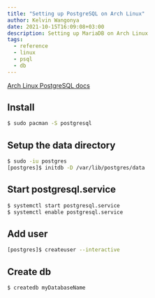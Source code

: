 ```yaml
---
title: "Setting up PostgreSQL on Arch Linux"
author: Kelvin Wangonya
date: 2021-10-15T16:09:08+03:00
description: Setting up MariaDB on Arch Linux
tags:
  - reference
  - linux
  - psql
  - db
---
```


[Arch Linux PostgreSQL docs](https://wiki.archlinux.org/title/PostgreSQL)

## Install
```sh
$ sudo pacman -S postgresql
```

## Setup the data directory
```sh
$ sudo -iu postgres
[postgres]$ initdb -D /var/lib/postgres/data
```

## Start postgresql.service
```sh
$ systemctl start postgresql.service 
$ systemctl enable postgresql.service 
```

## Add user
```sh
[postgres]$ createuser --interactive
```

## Create db
```sh
$ createdb myDatabaseName
```
